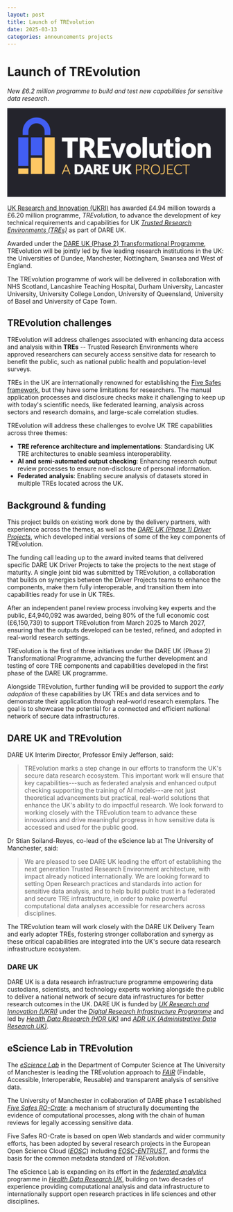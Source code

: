 ```yaml
---
layout: post
title: Launch of TREvolution
date: 2025-03-13
categories: announcements projects
---
```


# Launch of TREvolution

_New £6.2 million programme to build and test new capabilities for sensitive data research._

![TREvolution logo](/images/logo/trevolution.png)

[UK Research and Innovation (UKRI)](https://www.ukri.org/) has awarded £4.94 million towards a £6.20 million programme, *TREvolution*, to advance the development of key technical requirements and capabilities for UK [*Trusted Research Environments (TREs)*](https://www.researchdata.scot/accessing-data/information-for-researchers/tres-and-data-access/#:~:text=Trusted%20Research%20Environments%2C%20or%20TREs%2C%20are%20highly%20secure,and%20work%20on%20approved%20projects%20of%20public%20benefit.) as part of DARE UK.

Awarded under the [DARE UK (Phase 2) Transformational Programme](https://dareuk.org.uk/how-we-work/ongoing-activities/), TREvolution will be jointly led by five leading research institutions in the UK: the Universities of Dundee, Manchester, Nottingham, Swansea and West of England.

The TREvolution programme of work will be delivered in collaboration with NHS Scotland, Lancashire Teaching Hospital, Durham University, Lancaster University, University College London, University of Queensland, University of Basel and University of Cape Town.

## TREvolution challenges

TREvolution will address challenges associated with enhancing data access and analysis within **TREs** -- Trusted Research Environments where approved researchers can securely access sensitive data for research to benefit the public, such as national public health and population-level surveys.

TREs in the UK are internationally renowned for establishing the [Five Safes framework](https://ukdataservice.ac.uk/help/secure-lab/what-is-the-five-safes-framework/), but they have some limitations for researchers. The manual application processes and disclosure checks make it challenging to keep up with today's scientific needs, like federated learning, analysis across sectors and research domains, and large-scale correlation studies.

TREvolution will address these challenges to evolve UK TRE capabilities across three themes:

-   **TRE reference architecture and implementations**: Standardising UK TRE architectures to enable seamless interoperability.
-   **AI and semi-automated output checking**: Enhancing research output review processes to ensure non-disclosure of personal information.
-   **Federated analysis**: Enabling secure analysis of datasets stored in multiple TREs located across the UK.

## Background & funding 

This project builds on existing work done by the delivery partners, with experience across the themes, as well as the [*DARE UK (Phase 1) Driver Projects*](https://dareuk.org.uk/how-we-work/previous-activities/dare-uk-phase-1-driver-projects/), which developed initial versions of some of the key components of TREvolution.

The funding call leading up to the award invited teams that delivered specific DARE UK Driver Projects to take the projects to the next stage of maturity. A single joint bid was submitted by TREvolution, a collaboration that builds on synergies between the Driver Projects teams to enhance the components, make them fully interoperable, and transition them into capabilities ready for use in UK TREs.

After an independent panel review process involving key experts and the public, £4,940,092 was awarded, being 80% of the full economic cost (£6,150,739) to support TREvolution from March 2025 to March 2027, ensuring that the outputs developed can be tested, refined, and adopted in real-world research settings.

TREvolution is the first of three initiatives under the DARE UK (Phase 2) Transformational Programme, advancing the further development and testing of core TRE components and capabilities developed in the first phase of the DARE UK programme.

Alongside TREvolution, further funding will be provided to support the *early adoption* of these capabilities by UK TREs and data services and to demonstrate their application through real-world research exemplars. The goal is to showcase the potential for a connected and efficient national network of secure data infrastructures.

## DARE UK and TREvolution

DARE UK Interim Director, Professor Emily Jefferson, said: 

> TREvolution marks a step change in our efforts to transform the UK's secure data research ecosystem. This important work will ensure that key capabilities---such as federated analysis and enhanced output checking supporting the training of AI models---are not just theoretical advancements but practical, real-world solutions that enhance the UK's ability to do impactful research. We look forward to working closely with the TREvolution team to advance these innovations and drive meaningful progress in how sensitive data is accessed and used for the public good.

Dr Stian Soiland-Reyes, co-lead of the eScience lab at The University of Manchester, said:

> We are pleased to see DARE UK leading the effort of establishing the next generation Trusted Research Environment architecture, with impact already noticed internationally. We are looking forward to setting Open Research practices and standards into action for sensitive data analysis, and to help build public trust in a federated and secure TRE infrastructure, in order to make powerful computational data analyses accessible for researchers across disciplines.

The TREvolution team will work closely with the DARE UK Delivery Team and early adopter TREs, fostering stronger collaboration and synergy as these critical capabilities are integrated into the UK's secure data research infrastructure ecosystem.

### DARE UK

DARE UK is a data research infrastructure programme empowering data custodians, scientists, and technology experts working alongside the public to deliver a national network of secure data infrastructures for better research outcomes in the UK. DARE UK is funded by [*UK Research and Innovation (UKRI)*](https://www.ukri.org/) under the [*Digital Research Infrastructure Programme*](https://www.ukri.org/what-we-do/creating-world-class-research-and-innovation-infrastructure/digital-research-infrastructure/) and led by [*Health Data Research (HDR UK)*](https://www.hdruk.ac.uk/) and [*ADR UK (Administrative Data Research UK)*](https://www.adruk.org/).

## eScience Lab in TREvolution

The [*eScience Lab*](https://esciencelab.org.uk/) in the Department of Computer Science at The University of Manchester is leading the TREvolution approach to [*FAIR*](https://book.the-turing-way.org/reproducible-research/rdm/rdm-fair) (Findable, Accessible, Interoperable, Reusable) and transparent analysis of sensitive data. 

The University of Manchester in collaboration of DARE phase 1 established [*Five Safes RO-Crate*](https://www.researchobject.org/ro-crate/5s-crate): a mechanism of structurally documenting the evidence of computational processes, along with the chain of human reviews for legally accessing sensitive data. 

Five Safes RO-Crate is based on open Web standards and wider community efforts, has been adopted by several research projects in the European Open Science Cloud ([*EOSC*](https://eosc.eu/)) including [*EOSC-ENTRUST*](https://eosc-entrust.eu/), and forms the basis for the common metadata standard of *TREvolution*.


The eScience Lab is expanding on its effort in the [*federated analytics*](https://federated-analytics.ac.uk/) programme in [*Health Data Research UK*](https://www.hdruk.ac.uk/), building on two decades of experience providing computational analysis and data infrastructure to internationally support open research practices in life sciences and other disciplines.
